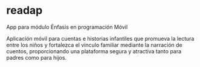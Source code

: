 # readap
App para módulo Énfasis en programación Móvil

Aplicación móvil para cuentas e historias infantiles que promueva la lectura entre los niños y fortalezca el vínculo familiar mediante la narración de cuentos, proporcionando una plataforma segura y atractiva tanto para padres como para hijos.